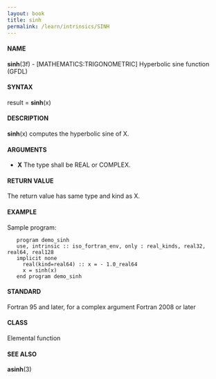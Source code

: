 ```yaml
---
layout: book
title: sinh
permalink: /learn/intrinsics/SINH
---
```

#### NAME

__sinh__(3f) - \[MATHEMATICS:TRIGONOMETRIC\] Hyperbolic sine function
(GFDL)

#### SYNTAX

result = __sinh__(x)

#### DESCRIPTION

__sinh__(x) computes the hyperbolic sine of X.

#### ARGUMENTS

  - __X__
    The type shall be REAL or COMPLEX.

#### RETURN VALUE

The return value has same type and kind as X.

#### EXAMPLE

Sample program:

```
   program demo_sinh
   use, intrinsic :: iso_fortran_env, only : real_kinds, real32, real64, real128
   implicit none
     real(kind=real64) :: x = - 1.0_real64
     x = sinh(x)
   end program demo_sinh
```

#### STANDARD

Fortran 95 and later, for a complex argument Fortran 2008 or later

#### CLASS

Elemental function

#### SEE ALSO

__asinh__(3)
